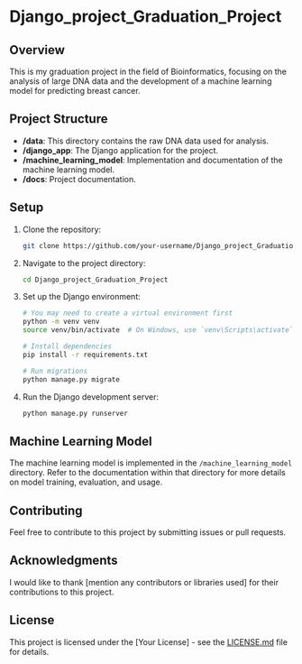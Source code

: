 # Django_project_Graduation_Project

## Overview

This is my graduation project in the field of Bioinformatics, focusing on the analysis of large DNA data and the development of a machine learning model for predicting breast cancer.

## Project Structure

- **/data**: This directory contains the raw DNA data used for analysis.
- **/django_app**: The Django application for the project.
- **/machine_learning_model**: Implementation and documentation of the machine learning model.
- **/docs**: Project documentation.

## Setup

1. Clone the repository:

    ```bash
    git clone https://github.com/your-username/Django_project_Graduation_Project.git
    ```

2. Navigate to the project directory:

    ```bash
    cd Django_project_Graduation_Project
    ```

3. Set up the Django environment:

    ```bash
    # You may need to create a virtual environment first
    python -m venv venv
    source venv/bin/activate  # On Windows, use `venv\Scripts\activate`

    # Install dependencies
    pip install -r requirements.txt

    # Run migrations
    python manage.py migrate
    ```

4. Run the Django development server:

    ```bash
    python manage.py runserver
    ```

## Machine Learning Model

The machine learning model is implemented in the `/machine_learning_model` directory. Refer to the documentation within that directory for more details on model training, evaluation, and usage.

## Contributing

Feel free to contribute to this project by submitting issues or pull requests.

## Acknowledgments

I would like to thank [mention any contributors or libraries used] for their contributions to this project.

## License

This project is licensed under the [Your License] - see the [LICENSE.md](LICENSE.md) file for details.
